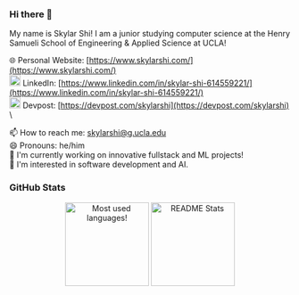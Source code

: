 ### Hi there 👋

My name is Skylar Shi! I am a junior studying computer science at the Henry Samueli School of Engineering & Applied Science at UCLA!

🌐 Personal Website: [https://www.skylarshi.com/](https://www.skylarshi.com/) \
<img src="https://upload.wikimedia.org/wikipedia/commons/c/ca/LinkedIn_logo_initials.png" width=20px /> LinkedIn: [https://www.linkedin.com/in/skylar-shi-614559221/](https://www.linkedin.com/in/skylar-shi-614559221/) \
<img src="https://pbs.twimg.com/profile_images/625987202909085696/KKYbLP8y_400x400.jpg" width=20px /> Devpost: [https://devpost.com/skylarshi](https://devpost.com/skylarshi) \

📫 How to reach me: skylarshi@g.ucla.edu\
😄 Pronouns: he/him\
🔭 I'm currently working on innovative fullstack and ML projects!\
💬 I'm interested in software development and AI.

### GitHub Stats
<p align="center">
  <img src="https://github-readme-stats.vercel.app/api/top-langs/?username=skylarshi123&layout=compact&theme=vue&hide=jupyter%20notebook" alt="Most used languages!" height=150 />
  <img src="https://github-readme-stats.vercel.app/api?username=skylarshi123&show_icons=true&count_private=true&theme=vue&hide_rank=true" alt="README Stats" height=150 />
</p>

<!--
- 🌱 I’m currently learning ...
- 👯 I’m looking to collaborate on ...
- 🤔 I’m looking for help with ...
- ⚡ Fun fact: ...
-->
